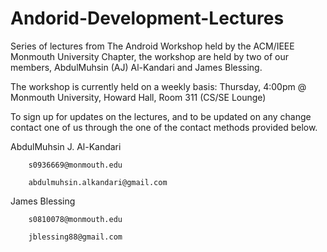 Andorid-Development-Lectures
============================

Series of lectures from The Android Workshop held by the ACM/IEEE Monmouth University Chapter, the workshop are held by
two of our members, AbdulMuhsin (AJ) Al-Kandari and James Blessing. 

The workshop is currently held on a weekly basis:
Thursday, 4:00pm @ Monmouth University, Howard Hall, Room 311 (CS/SE Lounge)

To sign up for updates on the lectures, and to be updated on any change contact one of us through the one of the contact methods
provided below.


AbdulMuhsin J. Al-Kandari


        s0936669@monmouth.edu
        
        abdulmuhsin.alkandari@gmail.com
        
James Blessing


        s0810078@monmouth.edu
        
        jblessing88@gmail.com


